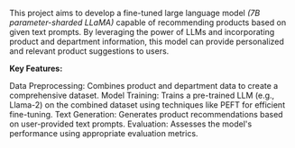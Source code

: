 This project aims to develop a fine-tuned large language model *(7B parameter-sharded LLaMA)* capable of recommending products based on given text prompts. By leveraging the power of LLMs and incorporating product and department information, this model can provide personalized and relevant product suggestions to users.


**Key Features:**

Data Preprocessing: Combines product and department data to create a comprehensive dataset.
Model Training: Trains a pre-trained LLM (e.g., Llama-2) on the combined dataset using techniques like PEFT for efficient fine-tuning.
Text Generation: Generates product recommendations based on user-provided text prompts.
Evaluation: Assesses the model's performance using appropriate evaluation metrics.
